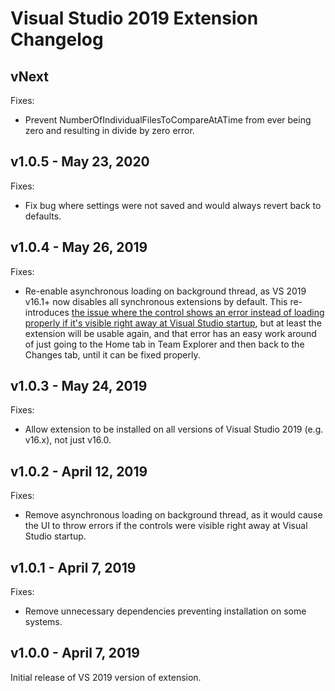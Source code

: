 # Visual Studio 2019 Extension Changelog

## vNext

Fixes:

- Prevent NumberOfIndividualFilesToCompareAtATime from ever being zero and resulting in divide by zero error.

## v1.0.5 - May 23, 2020

Fixes:

- Fix bug where settings were not saved and would always revert back to defaults.

## v1.0.4 - May 26, 2019

Fixes:

- Re-enable asynchronous loading on background thread, as VS 2019 v16.1+ now disables all synchronous extensions by default.
  This re-introduces [the issue where the control shows an error instead of loading properly if it's visible right away at Visual Studio startup](https://github.com/deadlydog/VS.DiffAllFiles/issues/27), but at least the extension will be usable again, and that error has an easy work around of just going to the Home tab in Team Explorer and then back to the Changes tab, until it can be fixed properly.

## v1.0.3 - May 24, 2019

Fixes:

- Allow extension to be installed on all versions of Visual Studio 2019 (e.g. v16.x), not just v16.0.

## v1.0.2 - April 12, 2019

Fixes:

- Remove asynchronous loading on background thread, as it would cause the UI to throw errors if the controls were visible right away at Visual Studio startup.

## v1.0.1 - April 7, 2019

Fixes:

- Remove unnecessary dependencies preventing installation on some systems.

## v1.0.0 - April 7, 2019

Initial release of VS 2019 version of extension.
